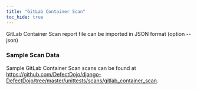 ```yaml
---
title: "GitLab Container Scan"
toc_hide: true
---
```

GitLab Container Scan report file can be imported in JSON format (option --json)
### Sample Scan Data
Sample GitLab Container Scan scans can be found at https://github.com/DefectDojo/django-DefectDojo/tree/master/unittests/scans/gitlab_container_scan.